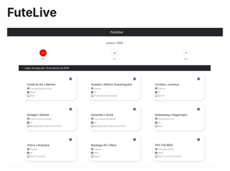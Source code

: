 # FuteLive

<p align="center">
  <img src="./public/static/futlive-on.png" alt="FutLive example" width="auto">
</p>
